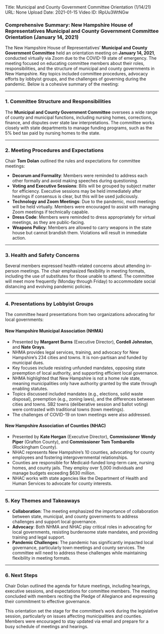 Title: Municipal and County Government Committee Orientation (1/14/21)
URL: None
Upload Date: 2021-01-15
Video ID: IRpUu3WtNGw

### Comprehensive Summary: New Hampshire House of Representatives Municipal and County Government Committee Orientation (January 14, 2021)  

The New Hampshire House of Representatives’ **Municipal and County Government Committee** held an orientation meeting on **January 14, 2021**, conducted virtually via Zoom due to the COVID-19 state of emergency. The meeting focused on educating committee members about their roles, responsibilities, and the structure of municipal and county governments in New Hampshire. Key topics included committee procedures, advocacy efforts by lobbyist groups, and the challenges of governing during the pandemic. Below is a cohesive summary of the meeting:

---

### **1. Committee Structure and Responsibilities**  
The **Municipal and County Government Committee** oversees a wide range of county and municipal functions, including nursing homes, corrections, finance, and disputes over state law interpretations. The committee works closely with state departments to manage funding programs, such as the 5% bed tax paid by nursing homes to the state.  

---

### **2. Meeting Procedures and Expectations**  
Chair **Tom Dolan** outlined the rules and expectations for committee meetings:  
- **Decorum and Formality**: Members were reminded to address each other formally and avoid making speeches during questioning.  
- **Voting and Executive Sessions**: Bills will be grouped by subject matter for efficiency. Executive sessions may be held immediately after hearings if consensus is clear, but this will be used judiciously.  
- **Technology and Zoom Meetings**: Due to the pandemic, most meetings will be held virtually. Members were encouraged to assist with managing Zoom meetings if technically capable.  
- **Dress Code**: Members were reminded to dress appropriately for virtual meetings, as they are public-facing.  
- **Weapons Policy**: Members are allowed to carry weapons in the state house but cannot brandish them. Violations will result in immediate action.  

---

### **3. Health and Safety Concerns**  
Several members expressed health-related concerns about attending in-person meetings. The chair emphasized flexibility in meeting formats, including the use of substitutes for those unable to attend. The committee will meet more frequently (Monday through Friday) to accommodate social distancing and evolving pandemic policies.  

---

### **4. Presentations by Lobbyist Groups**  
The committee heard presentations from two organizations advocating for local governments:  

#### **New Hampshire Municipal Association (NHMA)**  
- Presented by **Margaret Burns** (Executive Director), **Cordell Johnston**, and **Nate Grays**.  
- NHMA provides legal services, training, and advocacy for New Hampshire’s 234 cities and towns. It is non-partisan and funded by municipal dues.  
- Key focuses include resisting unfunded mandates, opposing state preemption of local authority, and supporting efficient local governance.  
- NHMA highlighted that New Hampshire is not a home rule state, meaning municipalities only have authority granted by the state through enabling statutes.  
- Topics discussed included mandates (e.g., elections, solid waste disposal), preemption (e.g., zoning laws), and the differences between cities and towns. SB2 towns (deliberative session and ballot voting) were contrasted with traditional towns (town meetings).  
- The challenges of COVID-19 on town meetings were also addressed.  

#### **New Hampshire Association of Counties (NHAC)**  
- Presented by **Kate Horgan** (Executive Director), **Commissioner Wendy Piper** (Grafton County), and **Commissioner Tom Tombarello** (Rockingham County).  
- NHAC represents New Hampshire’s 10 counties, advocating for county employees and fostering intergovernmental relationships.  
- Counties are responsible for Medicaid-funded long-term care, nursing homes, and county jails. They employ over 5,000 individuals and manage budgets exceeding $630 million.  
- NHAC works with state agencies like the Department of Health and Human Services to advocate for county interests.  

---

### **5. Key Themes and Takeaways**  
- **Collaboration**: The meeting emphasized the importance of collaboration between state, municipal, and county governments to address challenges and support local governance.  
- **Advocacy**: Both NHMA and NHAC play critical roles in advocating for local governments, resisting burdensome state mandates, and providing training and legal support.  
- **Pandemic Challenges**: The pandemic has significantly impacted local governance, particularly town meetings and county services. The committee will need to address these challenges while maintaining flexibility in meeting formats.  

---

### **6. Next Steps**  
Chair Dolan outlined the agenda for future meetings, including hearings, executive sessions, and expectations for committee members. The meeting concluded with members reciting the Pledge of Allegiance and expressing their commitment to effective governance.  

This orientation set the stage for the committee’s work during the legislative session, particularly on issues affecting municipalities and counties. Members were encouraged to stay updated via email and prepare for a busy schedule of meetings and hearings.